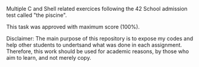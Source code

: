 Multiple C and Shell related exercices following the 42 School admission test called "the piscine".

This task was approved with maximum score (100%).

Disclaimer: The main purpose of this repository is to expose my codes and help other students to undertsand what was done in each assignment. Therefore, this work should be used for academic reasons, by those who aim to learn, and not merely copy.
